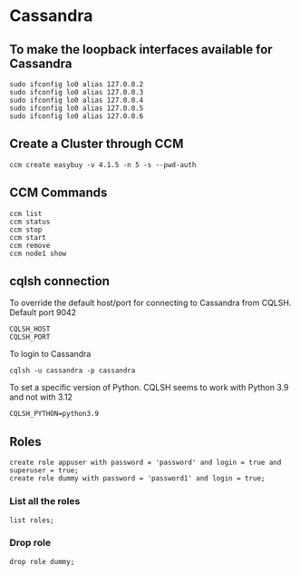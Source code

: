 # Cassandra 


## To make the loopback interfaces available for Cassandra

    sudo ifconfig lo0 alias 127.0.0.2
    sudo ifconfig lo0 alias 127.0.0.3
    sudo ifconfig lo0 alias 127.0.0.4
    sudo ifconfig lo0 alias 127.0.0.5
    sudo ifconfig lo0 alias 127.0.0.6


## Create a Cluster through CCM

    ccm create easybuy -v 4.1.5 -n 5 -s --pwd-auth


## CCM Commands

    ccm list
    ccm status
    ccm stop
    ccm start
    ccm remove
    ccm node1 show

## cqlsh connection

To override the default host/port for connecting to Cassandra from CQLSH. Default port 9042

    CQLSH_HOST
    CQLSH_PORT

To login to Cassandra

    cqlsh -u cassandra -p cassandra

To set a specific version of Python. CQLSH seems to work with Python 3.9 and not with 3.12

    CQLSH_PYTHON=python3.9


## Roles
    create role appuser with password = 'password' and login = true and superuser = true;
    create role dummy with password = 'password1' and login = true;

### List all the roles
    list roles;

### Drop role
    drop role dummy;    
